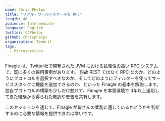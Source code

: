 ```yaml
---
name: Chris Phelps
title: "リアル・ワールドスケールな RPC"
length: 40
audience: Intermediate
language: English
twitter: CJPhelps
github: chrisphelps
organization: Tendril
tags:
  - Microservices
---
```

Finagle は、Twitter社で開発された JVM における拡張性の高い RPC システムで、既に多くの採用事例があります。
何故 REST ではなく RPC なのか、どのようにプロトコルを選択すべきなのか、そしてどのようにフィルターを使ってサービススタックに機能を追加できるのか、といった Finagle の基本を解説します。
独自プロトコルの構築も少しだけ触れて、Finagle を本番環境で 3年以上運用してきた経験から得られた教訓や忠告を共有します。

このセッションを通じて、Finagle が皆さんの業務に適しているかどうかを判断するのに必要な情報を提供できれば幸いです。
